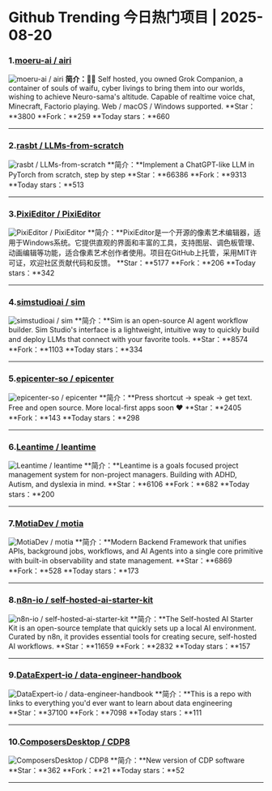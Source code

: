 # Github Trending 今日热门项目 | 2025-08-20
### 1.[moeru-ai / airi](https://github.com/moeru-ai/airi)

![moeru-ai / airi](https://repository-images.githubusercontent.com/896924279/844907b3-ba1d-457f-b832-4f60dee24593)
**简介：**💖🧸 Self hosted, you owned Grok Companion, a container of souls of waifu, cyber livings to bring them into our worlds, wishing to achieve Neuro-sama's altitude. Capable of realtime voice chat, Minecraft, Factorio playing. Web / macOS / Windows supported.
**Star：**3800
**Fork：**259
**Today stars：**660

---

### 2.[rasbt / LLMs-from-scratch](https://github.com/rasbt/LLMs-from-scratch)

![rasbt / LLMs-from-scratch](https://repository-images.githubusercontent.com/669879380/79da1d51-4ef9-4733-a61c-1d7851020d9a)
**简介：**Implement a ChatGPT-like LLM in PyTorch from scratch, step by step
**Star：**66386
**Fork：**9313
**Today stars：**513

---

### 3.[PixiEditor / PixiEditor](https://github.com/PixiEditor/PixiEditor)

![PixiEditor / PixiEditor](https://repository-images.githubusercontent.com/152307081/66c3bc0b-ba35-4ae8-beb6-d50d054262a9)
**简介：**PixiEditor是一个开源的像素艺术编辑器，适用于Windows系统。它提供直观的界面和丰富的工具，支持图层、调色板管理、动画编辑等功能，适合像素艺术创作者使用。项目在GitHub上托管，采用MIT许可证，欢迎社区贡献代码和反馈。
**Star：**5177
**Fork：**206
**Today stars：**342

---

### 4.[simstudioai / sim](https://github.com/simstudioai/sim)

![simstudioai / sim](https://opengraph.githubassets.com/1d925e483b77daa3a816b0d7586970856f48a92dc1a3c27c8c1debd1a3fcbd14/simstudioai/sim)
**简介：**Sim is an open-source AI agent workflow builder. Sim Studio's interface is a lightweight, intuitive way to quickly build and deploy LLMs that connect with your favorite tools.
**Star：**8574
**Fork：**1103
**Today stars：**334

---

### 5.[epicenter-so / epicenter](https://github.com/epicenter-so/epicenter)

![epicenter-so / epicenter](https://opengraph.githubassets.com/7402ddb70db48ece33707746fbf5ed027c89188a077d451c4bef10ce18857c35/epicenter-so/epicenter)
**简介：**Press shortcut → speak → get text. Free and open source. More local-first apps soon ❤️
**Star：**2405
**Fork：**143
**Today stars：**298

---

### 6.[Leantime / leantime](https://github.com/Leantime/leantime)

![Leantime / leantime](https://repository-images.githubusercontent.com/29745084/2aa39f24-6897-42a5-8987-b5594933c010)
**简介：**Leantime is a goals focused project management system for non-project managers. Building with ADHD, Autism, and dyslexia in mind.
**Star：**6106
**Fork：**682
**Today stars：**200

---

### 7.[MotiaDev / motia](https://github.com/MotiaDev/motia)

![MotiaDev / motia](https://opengraph.githubassets.com/1485acbd65a42e1bab525361fda1efd074bd21f5c605bb09b3991bdb473599e4/MotiaDev/motia)
**简介：**Modern Backend Framework that unifies APIs, background jobs, workflows, and AI Agents into a single core primitive with built-in observability and state management.
**Star：**6869
**Fork：**528
**Today stars：**173

---

### 8.[n8n-io / self-hosted-ai-starter-kit](https://github.com/n8n-io/self-hosted-ai-starter-kit)

![n8n-io / self-hosted-ai-starter-kit](https://opengraph.githubassets.com/f3ba313b1e13006b04973697fbdcf06d9a06de578ffb7275bc882f15e54ec44f/n8n-io/self-hosted-ai-starter-kit)
**简介：**The Self-hosted AI Starter Kit is an open-source template that quickly sets up a local AI environment. Curated by n8n, it provides essential tools for creating secure, self-hosted AI workflows.
**Star：**11659
**Fork：**2832
**Today stars：**157

---

### 9.[DataExpert-io / data-engineer-handbook](https://github.com/DataExpert-io/data-engineer-handbook)

![DataExpert-io / data-engineer-handbook](https://opengraph.githubassets.com/7c1dba022e3a7555948655f903fd9f2624e7112eb9f006b4cc8273e70abf2f33/DataExpert-io/data-engineer-handbook)
**简介：**This is a repo with links to everything you'd ever want to learn about data engineering
**Star：**37100
**Fork：**7098
**Today stars：**111

---

### 10.[ComposersDesktop / CDP8](https://github.com/ComposersDesktop/CDP8)

![ComposersDesktop / CDP8](https://opengraph.githubassets.com/f696bae311564a10d7517e868fabb469d0192e81d7720758730e0bddfba91e68/ComposersDesktop/CDP8)
**简介：**New version of CDP software
**Star：**362
**Fork：**21
**Today stars：**52

---

